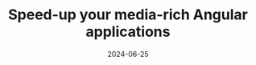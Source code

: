 ---
slug: cloudnary-for-angular
tag: Media Transformation
title: 'Speed-up your media-rich Angular applications'
description: 'In today&#8217;s media-rich digital landscape, efficient and seamless media management is crucial for delivering outstanding user experiences. This workshop is designed to provide Angular developers with a comprehensive understanding of Cloudinary&#8217;s powerful Angular SDK and its extensive features. We will also spend a lot of time talking about web performance best practices for media heavy applications - making sure that those Core Web Vitals scores are all in the green!<br /><br />Cloudinary&#8217;s Angular SDK simplifies the integration of media assets into Angular applications, offering a wide range of capabilities for efficient media management.<br /><br />Integrating Cloudinary SDK in an Angular Application:<br />Learn how to seamlessly incorporate Cloudinary&#8217;s Angular SDK into your Angular project, enabling you to leverage its robust media management capabilities.<br /><br />Uploading Images and Videos from Angular:<br />Discover how to upload images and videos directly from your Angular apps, streamlining the media upload process and enhancing the user experience.<br /><br />Implementing Dynamic Image and Video Transformations:<br />Explore the power of Cloudinary&#8217;s transformation capabilities, allowing you to dynamically manipulate images and videos on-the-fly, including resizing, cropping, applying filters, and more (yes, including AI capabilities).<br /><br />Optimizing Media Assets for Better Performance:<br />Understand best practices for optimizing media assets, ensuring faster load times and improved performance, resulting in a smoother user experience across various devices and network conditions.<br /><br />Handling Responsive Images and Lazy Loading:<br />Learn how to leverage Cloudinary&#8217;s features to deliver responsive images and implement lazy loading techniques, ensuring optimal performance and efficient resource utilization.<br /><br />Building Interactive Image Galleries and Video Players:<br />Discover how to create engaging and interactive image galleries and video players using Cloudinary&#8217;s Angular SDK, enhancing the visual appeal and user engagement of your applications.<br /><br />Hands-on Exercises and Real-World Examples:<br />Throughout the workshop, you&#8217;ll have the opportunity to apply the concepts you&#8217;ve learned through hands-on exercises and real-world examples, solidifying your understanding and preparing you for seamless integration of media management capabilities into your Angular projects.<br /><br />Whether you&#8217;re building a content-rich web application, an e-commerce platform, or a media-centric website, this workshop will equip you with the skills and knowledge necessary to harness the full potential of Cloudinary&#8217;s Angular SDK for modern media management.'
date: '2024-06-25'
time: '9am-1pm'
recipients: For all
authors: 
    - name: Tamas Piros
      biography: Developer Evangelist with a passion to teach & preach the latest & greatest technologies out there. Speaks 4 languages, plays waterpolo.
      image: https://media.licdn.com/dms/image/C4E03AQH3S0niykm3Mw/profile-displayphoto-shrink_200_200/0/1519756015728?e=1718841600&v=beta&t=GtgxbX8nYS6A4_0aCW9x2Z_YDAYZURbOVVwTbx3VPfQ
      link: https://www.linkedin.com/in/tpiros/
location: 
    name: Midas Palace Hotel
    mapsLink: /venue
image: https://res.cloudinary.com/dp1gwjz5w/image/upload/v1710957882/ngrome-sponsors/cloudinary_logo_blue_0720_svg_nmxmoq.svg
link: /workshops/cloudnary-for-angular
ticket:  'https://ti.to/ngrome-events/cloudnary-for-angular-media-mastery-workshop'
col: 1
---